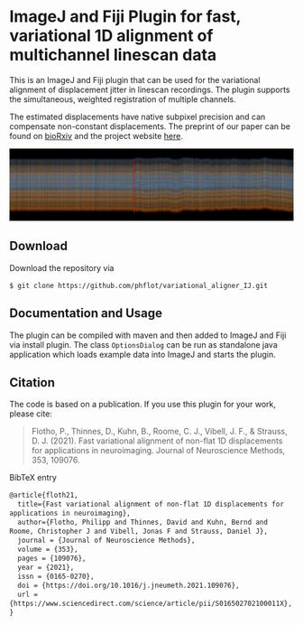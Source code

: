 
# ImageJ and Fiji Plugin for fast, variational 1D alignment of multichannel linescan data

This is an ImageJ and Fiji plugin that can be used for the variational alignment of displacement jitter in linescan recordings. The plugin supports the simultaneous, weighted registration of multiple channels.

The estimated displacements have native subpixel precision and can compensate non-constant displacements. The preprint of our paper can be found on [bioRxiv](https://www.biorxiv.org/content/10.1101/2020.06.27.151522v1) and the project website [here](https://phflot.github.io/variational_aligner/).

![](img.jpg?raw=true "Title")

## Download

Download the repository via
```
$ git clone https://github.com/phflot/variational_aligner_IJ.git
```

## Documentation and Usage

The plugin can be compiled with maven and then added to ImageJ and Fiji via install plugin. The class ```OptionsDialog``` can be run as standalone java application which loads example data into ImageJ and starts the plugin. 

## Citation

The code is based on a publication. If you use this plugin for your work, please cite: 
  
> Flotho, P., Thinnes, D., Kuhn, B., Roome, C. J., Vibell, J. F., & Strauss, D. J. (2021). Fast variational alignment of non-flat 1D displacements for applications in neuroimaging. Journal of Neuroscience Methods, 353, 109076.

BibTeX entry
```
@article{floth21,
  title={Fast variational alignment of non-flat 1D displacements for applications in neuroimaging},
  author={Flotho, Philipp and Thinnes, David and Kuhn, Bernd and Roome, Christopher J and Vibell, Jonas F and Strauss, Daniel J},
  journal = {Journal of Neuroscience Methods},
  volume = {353},
  pages = {109076},
  year = {2021},
  issn = {0165-0270},
  doi = {https://doi.org/10.1016/j.jneumeth.2021.109076},
  url = {https://www.sciencedirect.com/science/article/pii/S016502702100011X},
}
```
